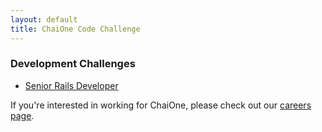 ```yaml
---
layout: default
title: ChaiOne Code Challenge
---
```


### Development Challenges

- [Senior Rails Developer](/senior-rails.html)

If you're interested in working for ChaiOne, please check out our [careers page](http://chaione.com/careers).

